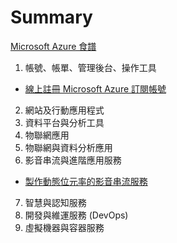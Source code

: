 # Summary

[Microsoft Azure 食譜](README.md)

1. 帳號、帳單、管理後台、操作工具
  * [線上註冊 Microsoft Azure 訂閱帳號](ch01/signup_azure_subscription_online.md)
2. 網站及行動應用程式
3. 資料平台與分析工具
4. 物聯網應用
5. 物聯網與資料分析應用
6. 影音串流與進階應用服務
  * [製作動態位元率的影音串流服務](ch06/using_media_services_to_stream_adaptive_videos.md)
7. 智慧與認知服務
8. 開發與維運服務 (DevOps)
9. 虛擬機器與容器服務